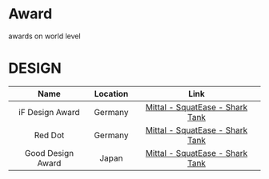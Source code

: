 # Award
awards on world level

# DESIGN
Name|Location|Link
:-:|:-:|:-:
iF Design Award|Germany|[Mittal - SquatEase - Shark Tank](https://youtu.be/7akY-10S4Go?t=270)
Red Dot|Germany|[Mittal - SquatEase - Shark Tank](https://youtu.be/7akY-10S4Go?t=270)
Good Design Award|Japan|[Mittal - SquatEase - Shark Tank](https://youtu.be/7akY-10S4Go?t=270)
